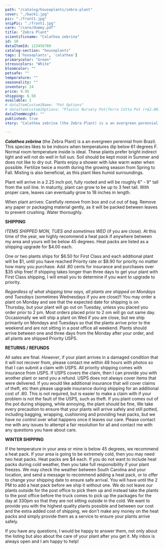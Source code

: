```yaml
---
path: "/catalog/houseplants/zebra-plant"
cover: "./back1.jpg"
pic: "./front1.jpg"
snipPic: "./front1.jpg"
care: "/care/dummy.pdf"
title: "Zebra Plant"
scientificname: "Calathea zebrina"
id: 10 
dataItemId: 123456789
catalog-section: "houseplants"
tags: ['houseplants', 'calathea']
primarycolor: "Green"
stresscolors: "White"
bloomcolor: ""
petsafe: ""
temperature: ""
seasonality: ""
inventory: 14
price: 9.95
shipping: 6.50
available: 1
# dataItemCustom1Name: "Pot Options"
# dataItemCustom1Options: "Plastic Nursery Pot|Terra Cotta Pot (+$2.00)[+2]"
dataItemWeight: ""
published: true
story: "Calathea zebrina (the Zebra Plant) is a an evergreen perennial from Brazil."

---
```

<em><strong>Calathea zebrina</strong></em> (the Zebra Plant) is a an evergreen perennial from Brazil. This species likes to be indoors when temperatures dip below 61 degrees F. Normal room temperature inside is ideal. These plants prefer bright indirect light and will not do well in full sun. Soil should be kept moist in Summer and does not like to dry out. Plants enjoy a shower with luke warm water when possible. Fertilize twice a month during the growing season from Spring to Fall. Misting is also beneficial, as this plant likes humid surroundings.

Plant will arrive in a 2.25 inch pot, fully rooted and will be roughly 6" - 9" tall from the soil line. In maturity, plant can grow to be up to 3 feet tall. With proper care, leaves can eventually grow to 18 inches in length.

When plant arrives: Carefully remove from box and cut out of bag. Remove any paper or packaging material gently, as it will be packed between leaves to prevent crushing. Water thoroughly.

<strong>SHIPPING</strong>

<em>ITEMS SHIPPED MON, TUES and sometimes WED</em> (if you are close). At this time of the year, we highly recommend a heat pack if anywhere between my area and yours will be below 45 degrees. Heat packs are listed as a shipping upgrade for $4.00 each.

One or two plants ships for $6.50 for First Class and each additional plant will be $1, until you have reached Priority rate or $8.90 for priority no matter how many you purchase. Add .80 cents for insurance and purchases over $35 ship free! If shipping takes longer than three days to get your plant with First Class shipping, I will email you to determine if you want to upgrade to priority.

<em>Regardless of what shipping time says, all plants are shipped on Mondays and Tuesdays</em> (sometimes Wednesdays if you are close)!! You may order a plant on Monday and see that the expected date for shipping is on Thursday, but your plant will go out on Tuesday, unless you placed you order prior to 2 pm. Most orders placed prior to 2 om will go out same day. Occasionally we will ship a plant on Wed if you are close, but we ship primarily on Mondays and Tuesdays so that the plants arrive prior to the weekend and are not sitting in a post office all weekend. Plants should arrive between one and three days from the Monday after your order, and all plants are shipped Priority USPS.

<strong>RETURNS / REFUNDS</strong>

All sales are final. <em>However</em>, if your plant arrives in a damaged condition that it will not recover from, please contact me within 48 hours with photos so that I can submit a claim with USPS. All priority shipping comes with insurance from USPS. If USPS covers the claim, then I can provide you with another plant or send you a refund. USPS does not always cover items that were delivered. If you would like additional insurance that will cover claims of theft, etc then please upgrade insurance during shipping for an additional cost of .80. This is not required, but is easier to make a claim with if your problem is not the fault of the USPS, such as theft. If you plant comes out of the pot during shipping, while annoying, the plant should be fine, We take every precaution to ensure that your plants will arrive safely and still potted, including bagging, wrapping, cushioning and providing heat packs, but we have no control over what happens once it leaves our care. Please contact me with any issues to attempt a fair resolution for all and contact me with any questions you have about care.

<strong>WINTER SHIPPING</strong>

If the temperature in your area or mine is below 45 degrees, we recommend a heat pack. If your area is going to be extremely cold, then you may need two heat packs. Heat packs are $4 each. If you do not want to include heat packs during cold weather, then you take full responsibility if your plant freezes. We may check the weather between South Carolina and your location, and send a message to recommend adding a heat pack, or to offer to change your shipping date to ensure safe arrival. You will have until the 2 PM to add a heat pack before we ship it without one. We do not leave our plants outside for the post office to pick them up and instead take the plants to the post office before the truck comes to pick up the packages for the day at 330pm so that they are not sitting outside in the cold. We want to provide you with the highest quality plants possible and between our cost and the extra added cost of shipping, we don't make any money on the heat packs and simply provide them as a service to ensure your plants arrive safely.

If you have any questions, I would be happy to answer them, not only about the listing but also about the care of your plant after you get it. My inbox is always open and I am happy to help!